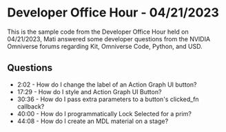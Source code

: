 # Developer Office Hour - 04/21/2023
This is the sample code from the Developer Office Hour held on 04/21/2023, Mati answered some developer questions 
from the NVIDIA Omniverse forums regarding Kit, Omniverse Code, Python, and USD.

## Questions
- 2:02  - How do I change the label of an Action Graph UI button?
- 17:29 - How do I style and Action Graph UI Button?
- 30:36 - How do I pass extra parameters to a button's clicked_fn callback?
- 40:00 - How do I programmatically Lock Selected for a prim?
- 44:08 - How do I create an MDL material on a stage?
